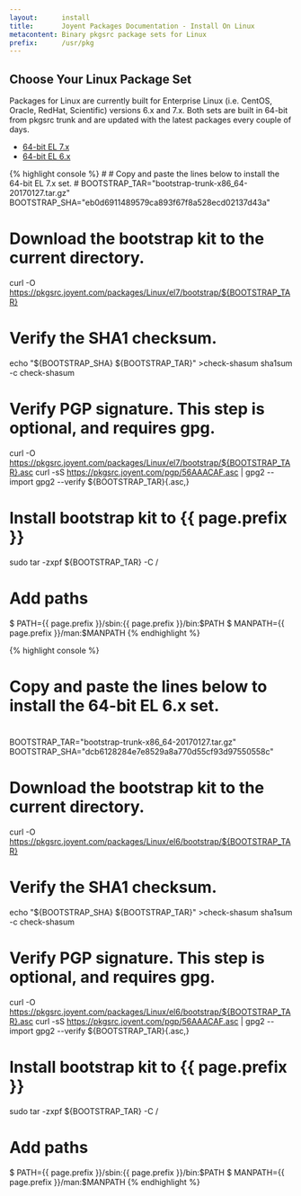 ```yaml
---
layout:      install
title:       Joyent Packages Documentation - Install On Linux
metacontent: Binary pkgsrc package sets for Linux
prefix:      /usr/pkg
---
```


<div class="container">
	<div class="row">
		<div class="col-md-10 col-md-offset-1">
			<h2 class="text-center">Choose Your Linux Package Set</h2>
		</div>
	</div>
	<div class="row">
		<div class="col-md-10 col-md-offset-1">
			<p class="lead">
				Packages for Linux are currently built for Enterprise Linux
				(i.e. CentOS, Oracle, RedHat, Scientific) versions 6.x and
				7.x.  Both sets are built in 64-bit from pkgsrc trunk and
				are updated with the latest packages every couple of days.
			</p>
		</div>
	</div>
	<div class="row">
		<div class="col-md-8 col-md-offset-2">
			<ul class="nav nav-tabs" role="tablist">
				<li role="presentation" class="active"><a href="#el7-install" aria-controls="el7-install" role="tab" data-toggle="tab">64-bit EL 7.x</a></li>
				<li role="presentation"><a href="#el6-install" aria-controls="el6-install" role="tab" data-toggle="tab">64-bit EL 6.x</a></li>
			</ul>
			<div class="tab-content">
				<div role="tabpanel" class="tab-pane active" id="el7-install">
					<p></p>
{% highlight console %}
#
# Copy and paste the lines below to install the 64-bit EL 7.x set.
#
BOOTSTRAP_TAR="bootstrap-trunk-x86_64-20170127.tar.gz"
BOOTSTRAP_SHA="eb0d6911489579ca893f67f8a528ecd02137d43a"

# Download the bootstrap kit to the current directory.
curl -O https://pkgsrc.joyent.com/packages/Linux/el7/bootstrap/${BOOTSTRAP_TAR}

# Verify the SHA1 checksum.
echo "${BOOTSTRAP_SHA}  ${BOOTSTRAP_TAR}" >check-shasum
sha1sum -c check-shasum

# Verify PGP signature.  This step is optional, and requires gpg.
curl -O https://pkgsrc.joyent.com/packages/Linux/el7/bootstrap/${BOOTSTRAP_TAR}.asc
curl -sS https://pkgsrc.joyent.com/pgp/56AAACAF.asc | gpg2 --import
gpg2 --verify ${BOOTSTRAP_TAR}{.asc,}

# Install bootstrap kit to {{ page.prefix }}
sudo tar -zxpf ${BOOTSTRAP_TAR} -C /

# Add paths
$ PATH={{ page.prefix }}/sbin:{{ page.prefix }}/bin:$PATH
$ MANPATH={{ page.prefix }}/man:$MANPATH
{% endhighlight %}
				</div>
				<div role="tabpanel" class="tab-pane" id="el6-install">
					<p></p>
{% highlight console %}
#
# Copy and paste the lines below to install the 64-bit EL 6.x set.
#
BOOTSTRAP_TAR="bootstrap-trunk-x86_64-20170127.tar.gz"
BOOTSTRAP_SHA="dcb6128284e7e8529a8a770d55cf93d97550558c"

# Download the bootstrap kit to the current directory.
curl -O https://pkgsrc.joyent.com/packages/Linux/el6/bootstrap/${BOOTSTRAP_TAR}

# Verify the SHA1 checksum.
echo "${BOOTSTRAP_SHA}  ${BOOTSTRAP_TAR}" >check-shasum
sha1sum -c check-shasum

# Verify PGP signature.  This step is optional, and requires gpg.
curl -O https://pkgsrc.joyent.com/packages/Linux/el6/bootstrap/${BOOTSTRAP_TAR}.asc
curl -sS https://pkgsrc.joyent.com/pgp/56AAACAF.asc | gpg2 --import
gpg2 --verify ${BOOTSTRAP_TAR}{.asc,}

# Install bootstrap kit to {{ page.prefix }}
sudo tar -zxpf ${BOOTSTRAP_TAR} -C /

# Add paths
$ PATH={{ page.prefix }}/sbin:{{ page.prefix }}/bin:$PATH
$ MANPATH={{ page.prefix }}/man:$MANPATH
{% endhighlight %}
				</div>
			</div>
		</div>
	</div>
</div>
